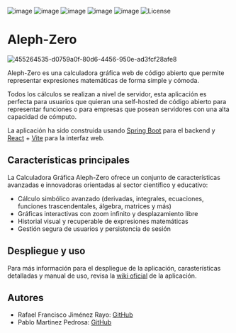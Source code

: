 ![image](https://img.shields.io/badge/Spring-6DB33F?style=for-the-badge&logo=spring&logoColor=white)
![image](https://img.shields.io/badge/React-20232A?style=for-the-badge&logo=react&logoColor=61DAFB)
![image](https://img.shields.io/badge/Vite-B73BFE?style=for-the-badge&logo=vite&logoColor=FFD62E)
![image](https://img.shields.io/badge/MySQL-005C84?style=for-the-badge&logo=mysql&logoColor=white)
![image](https://img.shields.io/badge/Docker-2CA5E0?style=for-the-badge&logo=docker&logoColor=white)
![License](https://img.shields.io/github/license/iesgrancapitan-proyectos/202425dam-junio-alephzero-graphic-calculator)
# Aleph-Zero
![455264535-d0759a0f-80d6-4456-950e-ad3fcf28afe8](https://github.com/user-attachments/assets/19d67ed8-9548-4828-b2a9-656fdbf94395)

Aleph-Zero es una calculadora gráfica web de código abierto que permite representar expresiones matemáticas de forma simple y cómoda.  
 
Todos los cálculos se realizan a nivel de servidor, esta aplicación es perfecta para usuarios que quieran una self-hosted de código abierto para representar funciones o 
para empresas que posean servidores con una alta capacidad de cómputo.  

La aplicación ha sido construida usando [Spring Boot](https://spring.io/projects/spring-boot) para el backend y [React](https://es.react.dev/) + [Vite](https://vite.dev/) para la interfaz web.    

## Características principales
La Calculadora Gráfica Aleph-Zero ofrece un conjunto de características avanzadas e innovadoras orientadas al sector científico y educativo:

* Cálculo simbólico avanzado (derivadas, integrales, ecuaciones, funciones trascendentales, álgebra, matrices y más)
* Gráficas interactivas con zoom infinito y desplazamiento libre
* Historial visual y recuperable de expresiones matemáticas
* Gestión segura de usuarios y persistencia de sesión

## Despliegue y uso
Para más información para el despliegue de la aplicación, carasterísticas detalladas y manual de uso, revisa la [wiki oficial](/../../wiki/) de la aplicación.

## Autores
- Rafael Francisco Jiménez Rayo: [GitHub](https://github.com/Sinbelisk)
- Pablo Martinez Pedrosa: [GitHub](https://github.com/lPhiNix)
